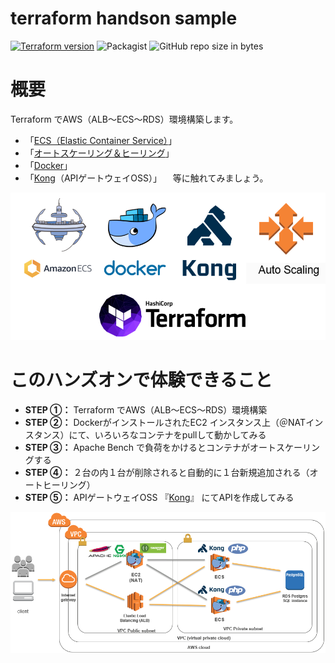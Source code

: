 # terraform handson sample

[![Terraform version](https://img.shields.io/badge/terraform-v0.11.8-6600cc.svg?style=popout)](https://www.terraform.io/downloads.html)
![Packagist](https://img.shields.io/packagist/l/doctrine/orm.svg)
![GitHub repo size in bytes](https://img.shields.io/github/repo-size/badges/shields.svg)


# 概要
Terraform でAWS（ALB～ECS～RDS）環境構築します。
 * 「[ECS（Elastic Container Service）](https://aws.amazon.com/jp/ecs/)」
 * 「[オートスケーリング＆ヒーリング](https://aws.amazon.com/jp/autoscaling/)」
 * 「[Docker](https://www.docker.com/)」
 * 「[Kong](https://getkong.org/)（APIゲートウェイOSS）」
　等に触れてみましょう。

![image](https://github.com/HaraShun/terraform-sample/raw/master/images/software.png)

# このハンズオンで体験できること

 * __STEP ①：__ Terraform でAWS（ALB～ECS～RDS）環境構築
 * __STEP ②：__ DockerがインストールされたEC2 インスタンス上（＠NATインスタンス）にて、いろいろなコンテナをpullして動かしてみる
 * __STEP ③：__ Apache Bench で負荷をかけるとコンテナがオートスケーリングする
 * __STEP ④：__ ２台の内１台が削除されると自動的に１台新規追加される（オートヒーリング）
 * __STEP ⑤：__ APIゲートウェイOSS 『[Kong](https://getkong.org/)』 にてAPIを作成してみる

![image.png](https://github.com/HaraShun/terraform-sample/raw/master/images/terraform-handson.png)
